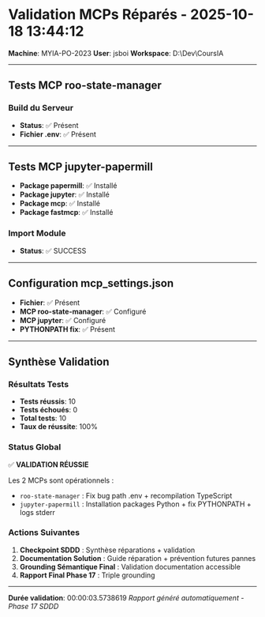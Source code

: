 # Validation MCPs Réparés - 2025-10-18 13:44:12

**Machine**: MYIA-PO-2023
**User**: jsboi
**Workspace**: D:\Dev\CoursIA

---

## Tests MCP roo-state-manager

### Build du Serveur

- **Status**: ✅ Présent
- **Fichier .env**: ✅ Présent

---

## Tests MCP jupyter-papermill
- **Package papermill**: ✅ Installé
- **Package jupyter**: ✅ Installé
- **Package mcp**: ✅ Installé
- **Package fastmcp**: ✅ Installé

### Import Module

- **Status**: ✅ SUCCESS

---

## Configuration mcp_settings.json
- **Fichier**: ✅ Présent
- **MCP roo-state-manager**: ✅ Configuré
- **MCP jupyter**: ✅ Configuré
- **PYTHONPATH fix**: ✅ Présent

---

## Synthèse Validation

### Résultats Tests

- **Tests réussis**: 10
- **Tests échoués**: 0
- **Total tests**: 10
- **Taux de réussite**: 100%

### Status Global
✅ **VALIDATION RÉUSSIE**

Les 2 MCPs sont opérationnels :
- `roo-state-manager` : Fix bug path .env + recompilation TypeScript
- `jupyter-papermill` : Installation packages Python + fix PYTHONPATH + logs stderr

### Actions Suivantes

1. **Checkpoint SDDD** : Synthèse réparations + validation
2. **Documentation Solution** : Guide réparation + prévention futures pannes
3. **Grounding Sémantique Final** : Validation documentation accessible
4. **Rapport Final Phase 17** : Triple grounding
---

**Durée validation**: 00:00:03.5738619
*Rapport généré automatiquement - Phase 17 SDDD*
